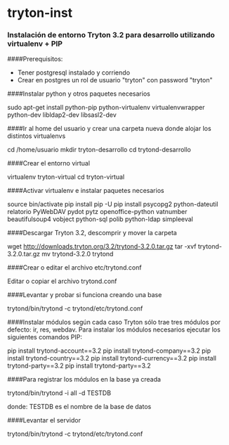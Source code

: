 tryton-inst
===========

###  Instalación de entorno Tryton 3.2 para desarrollo utilizando virtualenv + PIP

####Prerequisitos: 
- Tener postgresql instalado y corriendo 
- Crear en postgres un rol de usuario "tryton" con password "tryton"

####Instalar python y otros paquetes necesarios 

sudo apt-get install python-pip python-virtualenv virtualenvwrapper python-dev libldap2-dev libsasl2-dev

####Ir al home del usuario y crear una carpeta nueva donde alojar los distintos virtualenvs 

cd /home/usuario
mkdir tryton-desarrollo
cd trytond-desarrollo

####Crear el entorno virtual

virtualenv tryton-virtual
cd tryton-virtual

####Activar virtualenv e instalar paquetes necesarios

source bin/activate
pip install pip -U
pip install psycopg2 python-dateutil relatorio PyWebDAV pydot pytz openoffice-python vatnumber beautifulsoup4 vobject python-sql polib python-ldap simpleeval

####Descargar Tryton 3.2, descomprir y mover la carpeta

wget http://downloads.tryton.org/3.2/trytond-3.2.0.tar.gz
tar -xvf trytond-3.2.0.tar.gz
mv trytond-3.2.0 trytond
 
####Crear o editar el archivo etc/trytond.conf

Editar o copiar el archivo trytond.conf


####Levantar y probar si funciona creando una base

trytond/bin/trytond -c trytond/etc/trytond.conf


####Instalar módulos según cada caso
Tryton sólo trae tres módulos por defecto: ir, res, webdav.
Para instalar los módulos necesarios ejecutar los siguientes comandos PIP:

pip install trytond-account==3.2
pip install trytond-company==3.2
pip install trytond-country==3.2
pip install trytond-currency==3.2
pip install trytond-party==3.2
pip install trytond-party==3.2


####Para registrar los módulos en la base ya creada

trytond/bin/trytond -i all -d TESTDB

donde: TESTDB es el nombre de la base de datos

####Levantar el servidor

trytond/bin/trytond -c trytond/etc/trytond.conf



